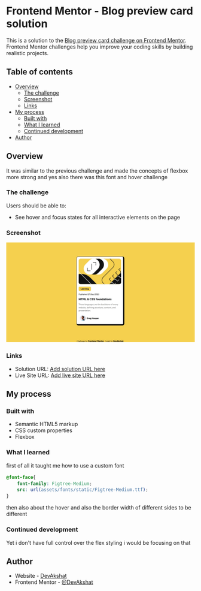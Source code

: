# Frontend Mentor - Blog preview card solution

This is a solution to the [Blog preview card challenge on Frontend Mentor](https://www.frontendmentor.io/challenges/blog-preview-card-ckPaj01IcS). Frontend Mentor challenges help you improve your coding skills by building realistic projects. 

## Table of contents

- [Overview](#overview)
  - [The challenge](#the-challenge)
  - [Screenshot](#screenshot)
  - [Links](#links)
- [My process](#my-process)
  - [Built with](#built-with)
  - [What I learned](#what-i-learned)
  - [Continued development](#continued-development)
- [Author](#author)

## Overview
It was similar to the previous challenge and made the concepts of flexbox more strong and yes also there was this font and hover challenge 

### The challenge

Users should be able to:

- See hover and focus states for all interactive elements on the page

### Screenshot

![](./screenshot.jpg)

### Links

- Solution URL: [Add solution URL here](https://your-solution-url.com)
- Live Site URL: [Add live site URL here](https://your-live-site-url.com)

## My process

### Built with

- Semantic HTML5 markup
- CSS custom properties
- Flexbox

### What I learned

first of all it taught me how to use a custom font 

```css
@font-face{
    font-family: Figtree-Medium;
    src: url(assets/fonts/static/Figtree-Medium.ttf);  
}
```
then also about the hover and also the border width of different sides to be different

### Continued development

Yet i don't have full control over the flex styling i would be focusing on that 


## Author

- Website - [DevAkshat](https://github.com/DevAkshat21)
- Frontend Mentor - [@DevAkshat](https://www.frontendmentor.io/profile/DevAkshat)

